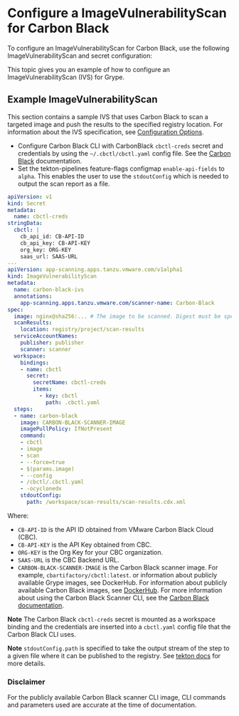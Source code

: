 # Configure a ImageVulnerabilityScan for Carbon Black

To configure an ImageVulnerabilityScan for Carbon Black, use the following ImageVulnerabilityScan and secret configuration:

This topic gives you an example of how to configure an ImageVulnerabilityScan (IVS) for Grype.

## <a id="example"></a> Example ImageVulnerabilityScan

This section contains a sample IVS that uses Carbon Black to scan a targeted image and push the results to the specified registry location.
For information about the IVS specification, see [Configuration Options](ivs-create-your-own.hbs.md#img-vuln-config-options).

- Configure Carbon Black CLI with CarbonBlack `cbctl-creds` secret and credentials by using the `~/.cbctl/cbctl.yaml` config file. See the [Carbon Black](https://developer.carbonblack.com/reference/carbon-black-cloud/container/latest/image-scanning-cli#configuration) documentation.
- Set the tekton-pipelines feature-flags configmap `enable-api-fields` to `alpha`. This enables the user to use the `stdoutConfig` which is needed to output the scan report as a file.

```yaml
apiVersion: v1
kind: Secret
metadata:
  name: cbctl-creds
stringData:
  cbctl: |
    cb_api_id: CB-API-ID
    cb_api_key: CB-API-KEY
    org_key: ORG-KEY
    saas_url: SAAS-URL
---
apiVersion: app-scanning.apps.tanzu.vmware.com/v1alpha1
kind: ImageVulnerabilityScan
metadata:
  name: carbon-black-ivs
  annotations:
    app-scanning.apps.tanzu.vmware.com/scanner-name: Carbon-Black
spec:
  image: nginx@sha256:... # The image to be scanned. Digest must be specified.
  scanResults:
    location: registry/project/scan-results
  serviceAccountNames:
    publisher: publisher
    scanner: scanner
  workspace:
    bindings:
    - name: cbctl
      secret:
        secretName: cbctl-creds
        items:
          - key: cbctl
            path: .cbctl.yaml
  steps:
  - name: carbon-black
    image: CARBON-BLACK-SCANNER-IMAGE
    imagePullPolicy: IfNotPresent
    command:
    - cbctl
    - image
    - scan
    - --force=true
    - $(params.image)
    - --config
    - /cbctl/.cbctl.yaml
    - -ocyclonedx
    stdoutConfig:
      path: /workspace/scan-results/scan-results.cdx.xml
```

Where:

- `CB-API-ID` is the API ID obtained from VMware Carbon Black Cloud (CBC).
- `CB-API-KEY` is the API Key obtained from CBC.
- `ORG-KEY` is the Org Key for your CBC organization.
- `SAAS-URL` is the CBC Backend URL.
- `CARBON-BLACK-SCANNER-IMAGE` is the Carbon Black scanner image. For example, `cbartifactory/cbctl:latest`. or information about publicly available Grype images, see DockerHub. For information about publicly available Carbon Black images, see [DockerHub](https://hub.docker.com/r/cbartifactory/cbctl). For more information about using the Carbon Black Scanner CLI, see the [Carbon Black documentation](https://developer.carbonblack.com/reference/carbon-black-cloud/container/latest/image-scanning-cli/).


**Note** The Carbon Black `cbctl-creds` secret is mounted as a workspace binding and the credentials are inserted into a `cbctl.yaml` config file that the Carbon Black CLI uses.

**Note** `stdoutConfig.path` is specified to take the output stream of the step to a given file where it can be published to the registry. See [tekton docs](https://github.com/tektoncd/community/blob/main/teps/0011-redirecting-step-output-streams.md) for more details.

### <a id="disclaimer"></a> Disclaimer
For the publicly available Carbon Black scanner CLI image, CLI commands and parameters used are accurate at the time of documentation.